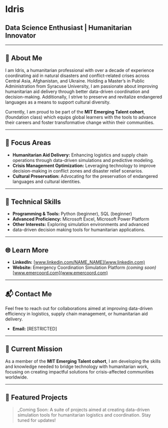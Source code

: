 # Idris

## Data Science Enthusiast | Humanitarian Innovator

---

## 🌟 About Me  

I am Idris, a humanitarian professional with over a decade of experience
coordinating aid in natural disasters and conflict-related crises
across Central Asia, Afghanistan, and Ukraine.
Holding a Master’s in Public Administration from Syracuse University, I am
passionate about improving humanitarian aid delivery through better data-driven
coordination and decision-making. Additionally, I strive to preserve and
revitalize endangered languages as a means to support cultural diversity.

Currently, I am proud to be part of the **MIT Emerging Talent cohort**,
(foundation class)  which equips global learners with the tools to
advance their careers and foster transformative change within their communities.

---

## 🎯 Focus Areas  

- **Humanitarian Aid Delivery:** Enhancing logistics and supply
  chain operations through data-driven simulations and predictive modeling.  
- **Crisis Management Optimization:** Leveraging technology to improve
  decision-making in conflict zones and disaster relief scenarios.  
- **Cultural Preservation:** Advocating for the preservation of endangered
  languages and cultural identities.  

---

## 🔧 Technical Skills  

- **Programming & Tools:** Python (beginner), SQL (beginner)  
- **Advanced Proficiency:** Microsoft Excel, Microsoft Power Platform  
- **Other Interests:** Exploring simulation environments and advanced
- data-driven decision making tools for humanitarian applications.  

---

## 🌐 Learn More  

- **LinkedIn:** [www.linkedin.com/NAME_NAME](www.linkedin.com)  
- **Website:** Emergency Coordination Simulation Platform
  _(coming soon)_ [www.emercoord.com](www.emercoord.com)  

---

## 📬 Contact Me  

Feel free to reach out for collaborations aimed at improving
data-driven efficiency in logistics, supply chain management,
or humanitarian aid delivery.

- **Email:** [RESTRICTED]

---

## 🌱 Current Mission  

As a member of the **MIT Emerging Talent cohort**, I am developing the skills
and knowledge needed to bridge technology with humanitarian work, focusing
on creating impactful solutions for crisis-affected communities worldwide.  

---

## 📂 Featured Projects  
>
> _Coming Soon: A suite of projects aimed at creating data-driven
> simulation tools for humanitarian logistics and coordination. Stay tuned for updates!
